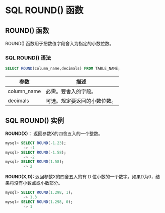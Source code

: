 # SQL ROUND() 函数
## ROUND() 函数
ROUND() 函数用于把数值字段舍入为指定的小数位数。
### SQL ROUND() 语法
```sql
SELECT ROUND(column_name,decimals) FROM TABLE_NAME;

```

|参数	|描述|
|-----|----|
|column_name	|必需。要舍入的字段。|
|decimals	|可选。规定要返回的小数位数。|

## SQL ROUND() 实例
**ROUND(X)**： 返回参数X的四舍五入的一个整数。

```sql
mysql> SELECT ROUND(-1.23);
        -> -1
mysql> SELECT ROUND(-1.58);
        -> -2
mysql> SELECT ROUND(1.58);
        -> 2
```

**ROUND(X,D):** 返回参数X的四舍五入的有 D 位小数的一个数字。如果D为0，结果将没有小数点或小数部分。

```sql
mysql> SELECT ROUND(1.298, 1);
        -> 1.3
mysql> SELECT ROUND(1.298, 0);
        -> 1

```

